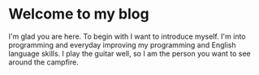 # Welcome to my blog

I'm glad you are here. To begin with I want to introduce myself. I'm into programming and everyday improving my programming and English language skills. I play the guitar well, so I am the person you want to see around the campfire.
